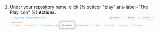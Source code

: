 1. Under your repository name, click {% octicon "play" aria-label="The Play icon" %} **Actions**. ![メインのリポジトリナビゲーション内のアクションタブ](/assets/images/help/repository/actions-tab.png)
